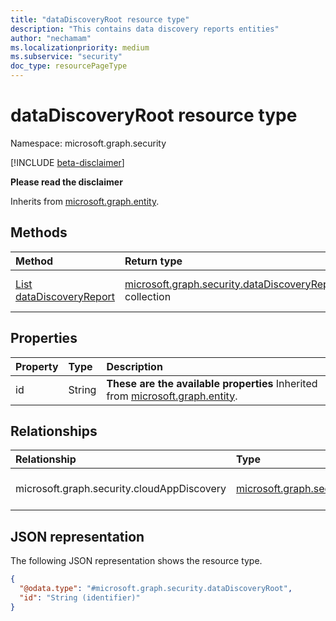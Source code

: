 ```yaml
---
title: "dataDiscoveryRoot resource type"
description: "This contains data discovery reports entities"
author: "nechamam"
ms.localizationpriority: medium
ms.subservice: "security"
doc_type: resourcePageType
---
```


# dataDiscoveryRoot resource type

Namespace: microsoft.graph.security

[!INCLUDE [beta-disclaimer](../../includes/beta-disclaimer.md)]

**Please read the disclaimer**


Inherits from [microsoft.graph.entity](../resources/entity.md).

## Methods
|Method|Return type|Description|
|:---|:---|:---|
|[List dataDiscoveryReport](../api/security-datadiscoveryroot-list-cloudappdiscovery.md)|[microsoft.graph.security.dataDiscoveryReport](../resources/security-datadiscoveryreport.md) collection|Get the dataDiscoveryReport resources 

## Properties
|Property|Type|Description|
|:---|:---|:---|
|id|String|**These are the available properties** Inherited from [microsoft.graph.entity](../resources/entity.md).|

## Relationships
|Relationship|Type|Description|
|:---|:---|:---|
|microsoft.graph.security.cloudAppDiscovery|[microsoft.graph.security.dataDiscoveryReport](../resources/security-datadiscoveryreport.md)|**These are the available relationships**|

## JSON representation
The following JSON representation shows the resource type.
<!-- {
  "blockType": "resource",
  "keyProperty": "id",
  "@odata.type": "microsoft.graph.security.dataDiscoveryRoot",
  "baseType": "microsoft.graph.entity",
  "openType": false
}
-->
``` json
{
  "@odata.type": "#microsoft.graph.security.dataDiscoveryRoot",
  "id": "String (identifier)"
}
```

